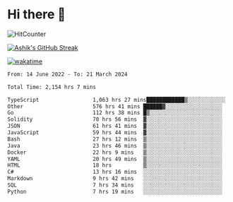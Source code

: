 # Hi there 👋

![HitCounter](https://hits.seeyoufarm.com/api/count/incr/badge.svg?url=https%3A%2F%2Fgithub.com%2Fashrhmn1212%2Fhit-counter)

<!-- ![Contribution Graph](https://github-readme-activity-graph.cyclic.app/graph?username=ashrhmn) -->


<!-- [![Top Langs](https://github-readme-stats.vercel.app/api/top-langs/?username=ashrhmn&layout=compact&theme=synthwave&langs_count=10&card_width=445)](https://github.com/anuraghazra/github-readme-stats) -->

[![Ashik's GitHub Streak](https://github-readme-streak-stats.herokuapp.com/?user=ashrhmn&theme=blood&fire=DD7F1C&background=151515&dates=9f9f9f&border=DD2727)](https://git.io/streak-stats)

<!-- ![Ashik's GitHub stats](https://github-readme-stats.vercel.app/api/?username=ashrhmn&show_icons=true&title_color=fff&icon_color=79ff97&text_color=9f9f9f&bg_color=151515) -->

[![wakatime](https://wakatime.com/badge/user/3df86613-ba63-4631-8e65-0ff18e7becad.svg)](https://wakatime.com/@3df86613-ba63-4631-8e65-0ff18e7becad)

<!--START_SECTION:waka-->

```txt
From: 14 June 2022 - To: 21 March 2024

Total Time: 2,154 hrs 7 mins

TypeScript                 1,063 hrs 27 mins████████████▒░░░░░░░░░░░░   49.37 %
Other                      576 hrs 41 mins ██████▓░░░░░░░░░░░░░░░░░░   26.77 %
Go                         112 hrs 38 mins █▒░░░░░░░░░░░░░░░░░░░░░░░   05.23 %
Solidity                   70 hrs 56 mins  ▓░░░░░░░░░░░░░░░░░░░░░░░░   03.29 %
JSON                       61 hrs 41 mins  ▓░░░░░░░░░░░░░░░░░░░░░░░░   02.86 %
JavaScript                 59 hrs 44 mins  ▓░░░░░░░░░░░░░░░░░░░░░░░░   02.77 %
Bash                       27 hrs 12 mins  ▒░░░░░░░░░░░░░░░░░░░░░░░░   01.26 %
Java                       23 hrs 46 mins  ▒░░░░░░░░░░░░░░░░░░░░░░░░   01.10 %
Docker                     22 hrs 9 mins   ▒░░░░░░░░░░░░░░░░░░░░░░░░   01.03 %
YAML                       20 hrs 49 mins  ▒░░░░░░░░░░░░░░░░░░░░░░░░   00.97 %
HTML                       18 hrs          ▒░░░░░░░░░░░░░░░░░░░░░░░░   00.84 %
C#                         13 hrs 16 mins  ░░░░░░░░░░░░░░░░░░░░░░░░░   00.62 %
Markdown                   9 hrs 42 mins   ░░░░░░░░░░░░░░░░░░░░░░░░░   00.45 %
SQL                        7 hrs 34 mins   ░░░░░░░░░░░░░░░░░░░░░░░░░   00.35 %
Python                     7 hrs 19 mins   ░░░░░░░░░░░░░░░░░░░░░░░░░   00.34 %
```

<!--END_SECTION:waka-->


<!--### Most Used Languages
<img src="https://wakatime.com/share/@ashrhmn/24ecb986-5bf8-4607-af7f-0aab08908d8c.png" />

### Favourite Tools
<img src="https://wakatime.com/share/@ashrhmn/f4e08015-f3bc-460a-9228-95a3ba11c604.png" />-->
